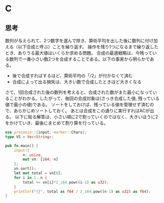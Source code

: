 # C
## 思考
数列が与えられて、2つ数字を選んで除き、算術平均を出した後に数列に付け加える（以下合成と呼ぶ）ことを繰り返す。
操作を残り1つになるまで繰り返したとき、ありうる最大値はいくらか求める問題。
合成の最適戦略は、今残っている数列で一番小さい数2つを合成することである。以下の事実から明らかである。
- 後で合成すればするほど、算術平均の「/2」が付かなくて済む
- 合成によって出る損失は、大きい数で合成したときほど大きくなる

さて、1回合成された後の数列を考えると、合成された数がまた最小になっていることがわかる。したがって、毎回の合成対象は(さっき合成した値, 残っている値で最小の値)である。
ソートをしておけば、残っている値を管理せず済むので、あらかじめソートしておく。
あとは合成をこの通りに実行すればACが出る。
以下に貼る解答は、小さい順に2で割っていくのではなく、大きいほうに2をかけていき、最後にまとめて割り算を行っている。
```rust
use proconio::{input, marker::Chars};
type VS = Vec<String>;

pub fn main() {
    input!{
        n: usize,
        mut vn: [i64; n]
    };
    vn.sort();
    let mut total = vn[0];
    for i in 1..n {
        total += vn[i]*2_i64.pow((i-1) as u32);
    }
    println!("{}", total as f64 / 2_i64.pow((n-1) as u32) as f64);
}
```